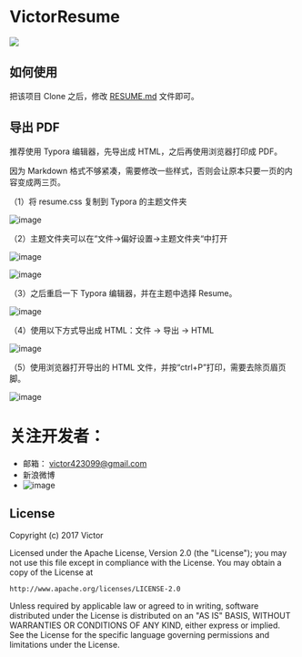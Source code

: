 # VictorResume
 

<img src="https://i.loli.net/2020/10/28/Am7eKGMYsWgbZD4.png">


## 如何使用

把该项目 Clone 之后，修改 [RESUME.md](RESUME.md) 文件即可。

## 导出 PDF

推荐使用 Typora 编辑器，先导出成 HTML，之后再使用浏览器打印成 PDF。

因为 Markdown 格式不够紧凑，需要修改一些样式，否则会让原本只要一页的内容变成两三页。

（1）将 resume.css 复制到 Typora 的主题文件夹

![image](https://i.loli.net/2020/10/28/IapwNxlAzZmCoBg.png)

（2）主题文件夹可以在“文件->偏好设置->主题文件夹“中打开

![image](https://i.loli.net/2020/10/28/RAS2XsNCjy8QThd.png)

![image](https://i.loli.net/2020/10/28/zfYuFWxUI52rbV6.png)

（3）之后重启一下 Typora 编辑器，并在主题中选择 Resume。

![image](https://i.loli.net/2020/10/28/dftRNFWp1LOQc63.png)

（4）使用以下方式导出成 HTML：文件 -> 导出 -> HTML

![image](https://i.loli.net/2020/10/28/xFoWlkv2ar5GbsR.png)

（5）使用浏览器打开导出的 HTML 文件，并按“ctrl+P”打印，需要去除页眉页脚。

![image](https://i.loli.net/2020/10/28/aqXWNU6uzM1LfpZ.png)


# 关注开发者：
- 邮箱： victor423099@gmail.com
- 新浪微博
- ![image](https://i.loli.net/2020/10/28/RkqjGtn8om2WaZP.jpg)

## License

Copyright (c) 2017 Victor

Licensed under the Apache License, Version 2.0 (the "License");
you may not use this file except in compliance with the License.
You may obtain a copy of the License at

    http://www.apache.org/licenses/LICENSE-2.0

Unless required by applicable law or agreed to in writing, software
distributed under the License is distributed on an "AS IS" BASIS,
WITHOUT WARRANTIES OR CONDITIONS OF ANY KIND, either express or implied.
See the License for the specific language governing permissions and
limitations under the License.

